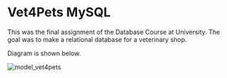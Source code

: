 # Vet4Pets MySQL

This was the final assignment of the Database Course at University. The goal was to make a relational database for a veterinary shop.

Diagram is shown below.

![model_vet4pets](https://user-images.githubusercontent.com/63354464/126263619-180166f3-699e-4d5f-aaf4-cfbf744767fe.png)
